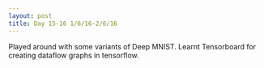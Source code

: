 ```yaml
---
layout: post
title: Day 15-16 1/6/16-2/6/16
---
```

Played around with some variants of Deep MNIST. Learnt Tensorboard for creating dataflow graphs in tensorflow.
